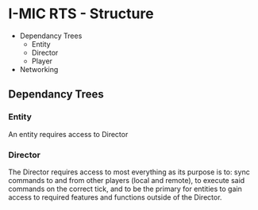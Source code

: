 # I-MIC RTS - Structure
* Dependancy Trees
  * Entity
  * Director
  * Player
* Networking

## Dependancy Trees
### Entity
An entity requires access to Director

### Director
The Director requires access to most everything as its purpose is to: sync commands to and from other players (local and remote), to execute said commands on the correct tick, and to be the primary for entities to gain access to required features and functions outside of the Director.
